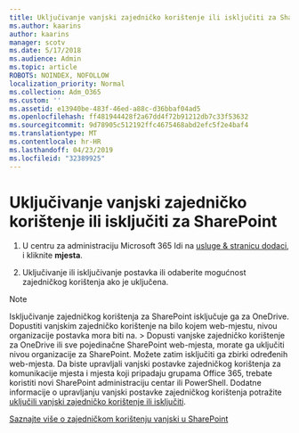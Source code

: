 ```yaml
---
title: Uključivanje vanjski zajedničko korištenje ili isključiti za SharePoint
ms.author: kaarins
author: kaarins
manager: scotv
ms.date: 5/17/2018
ms.audience: Admin
ms.topic: article
ROBOTS: NOINDEX, NOFOLLOW
localization_priority: Normal
ms.collection: Adm_O365
ms.custom: ''
ms.assetid: e13940be-483f-46ed-a88c-d36bbaf04ad5
ms.openlocfilehash: ff481944428f2a67dd4f72b91212db7c33f53632
ms.sourcegitcommit: 9d78905c512192ffc4675468abd2efc5f2e4baf4
ms.translationtype: MT
ms.contentlocale: hr-HR
ms.lasthandoff: 04/23/2019
ms.locfileid: "32389925"
---
```

# <a name="turn-external-sharing-on-or-off-for-sharepoint"></a>Uključivanje vanjski zajedničko korištenje ili isključiti za SharePoint

1. U centru za administraciju Microsoft 365 Idi na [usluge &amp; stranicu dodaci](https://portal.office.com/adminportal/home#/Settings/ServicesAndAddIns), i kliknite **mjesta**.
    
2. Uključivanje ili isključivanje postavka ili odaberite mogućnost zajedničkog korištenja ako je uključena.
    
> [!NOTE]
> Isključivanje zajedničkog korištenja za SharePoint isključuje ga za OneDrive. Dopustiti vanjskim zajedničko korištenje na bilo kojem web-mjestu, nivou organizacije postavka mora biti na. > Dopusti vanjske zajedničko korištenje za OneDrive ili sve pojedinačne SharePoint web-mjesta, morate ga uključiti nivou organizacije za SharePoint. Možete zatim isključiti ga zbirki određenih web-mjesta. Da biste upravljali vanjski postavke zajedničkog korištenja za komunikacije mjesta i mjesta koji pripadaju grupama Office 365, trebate koristiti novi SharePoint administraciju centar ili PowerShell. Dodatne informacije o upravljanju vanjski postavke zajedničkog korištenja potražite [uključili vanjski zajedničko korištenje ili isključiti](https://go.microsoft.com/fwlink/?linkid=866426). 
  
[Saznajte više o zajedničkom korištenju vanjski u SharePoint](https://go.microsoft.com/fwlink/?linkid=734908)
  

